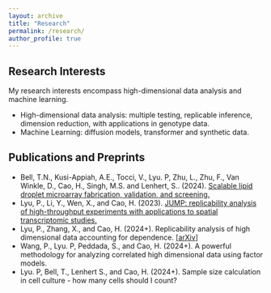 ```yaml
---
layout: archive
title: "Research"
permalink: /research/
author_profile: true
---
```



## Research Interests
My research interests encompass high-dimensional data analysis and machine learning.
- High-dimensional data analysis: multiple testing, replicable inference, dimension reduction, with applications in genotype data.
- Machine Learning: diffusion models, transformer and synthetic data.

## Publications and Preprints
- Bell, T.N., Kusi-Appiah, A.E., Tocci, V., Lyu. P, Zhu, L., Zhu, F., Van Winkle, D., Cao, H., Singh, M.S. and Lenhert, S.. (2024). [Scalable lipid droplet microarray fabrication, validation, and screening.](https://journals.plos.org/plosone/article?id=10.1371/journal.pone.0304736)
- Lyu, P., Li, Y., Wen, X., and Cao, H. (2023). [JUMP: replicability analysis of high-throughput experiments with applications to spatial transcriptomic studies.](https://academic.oup.com/bioinformatics/article/39/6/btad366/7190368)
- Lyu, P., Zhang, X., and Cao, H. (2024+). Replicability analysis of high dimensional data accounting for dependence. \[[arXiv](https://arxiv.org/abs/2404.05808)\]
- Wang, P., Lyu. P, Peddada, S., and Cao, H. (2024+). A powerful methodology for analyzing correlated high dimensional data using factor models.
- Lyu. P, Bell, T., Lenhert S., and Cao, H. (2024+). Sample size calculation in cell culture - how many cells should I count?
